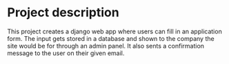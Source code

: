 # Project description
This project creates a django web app where users can fill in an application form. The input gets stored in a database and shown to the company the site would be for through an admin panel. It also sents a confirmation message to the user on their given email.